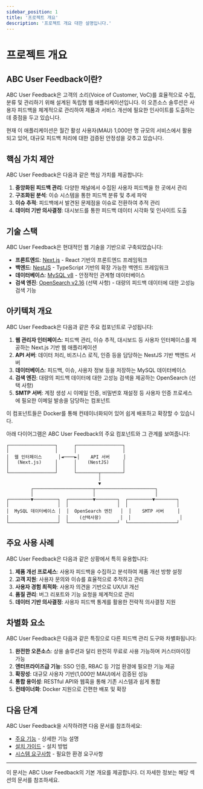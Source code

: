 ```yaml
---
sidebar_position: 1
title: '프로젝트 개요'
description: '프로젝트 개요 대한 설명입니다.'
---
```


# 프로젝트 개요

## ABC User Feedback이란?

ABC User Feedback은 고객의 소리(Voice of Customer, VoC)를 효율적으로 수집, 분류 및 관리하기 위해 설계된 독립형 웹 애플리케이션입니다. 이 오픈소스 솔루션은 사용자 피드백을 체계적으로 관리하여 제품과 서비스 개선에 필요한 인사이트를 도출하는 데 중점을 두고 있습니다.

현재 이 애플리케이션은 월간 활성 사용자(MAU) 1,000만 명 규모의 서비스에서 활용되고 있어, 대규모 피드백 처리에 대한 검증된 안정성을 갖추고 있습니다.

## 핵심 가치 제안

ABC User Feedback은 다음과 같은 핵심 가치를 제공합니다:

1. **중앙화된 피드백 관리**: 다양한 채널에서 수집된 사용자 피드백을 한 곳에서 관리
2. **구조화된 분석**: 이슈 시스템을 통한 피드백 분류 및 추세 파악
3. **이슈 추적**: 피드백에서 발견된 문제점을 이슈로 전환하여 추적 관리
4. **데이터 기반 의사결정**: 대시보드를 통한 피드백 데이터 시각화 및 인사이트 도출

## 기술 스택

ABC User Feedback은 현대적인 웹 기술을 기반으로 구축되었습니다:

- **프론트엔드**: [Next.js](https://nextjs.org/) - React 기반의 프론트엔드 프레임워크
- **백엔드**: [NestJS](https://nestjs.com/) - TypeScript 기반의 확장 가능한 백엔드 프레임워크
- **데이터베이스**: [MySQL v8](https://www.mysql.com/) - 안정적인 관계형 데이터베이스
- **검색 엔진**: [OpenSearch v2.16](https://opensearch.org/) (선택 사항) - 대량의 피드백 데이터에 대한 고성능 검색 기능

## 아키텍처 개요

ABC User Feedback은 다음과 같은 주요 컴포넌트로 구성됩니다:

1. **웹 관리자 인터페이스**: 피드백 관리, 이슈 추적, 대시보드 등 사용자 인터페이스를 제공하는 Next.js 기반 웹 애플리케이션
2. **API 서버**: 데이터 처리, 비즈니스 로직, 인증 등을 담당하는 NestJS 기반 백엔드 서버
3. **데이터베이스**: 피드백, 이슈, 사용자 정보 등을 저장하는 MySQL 데이터베이스
4. **검색 엔진**: 대량의 피드백 데이터에 대한 고성능 검색을 제공하는 OpenSearch (선택 사항)
5. **SMTP 서버**: 계정 생성 시 이메일 인증, 비밀번호 재설정 등 사용자 인증 프로세스에 필요한 이메일 발송을 담당하는 컴포넌트

이 컴포넌트들은 Docker를 통해 컨테이너화되어 있어 쉽게 배포하고 확장할 수 있습니다.

아래 다이어그램은 ABC User Feedback의 주요 컴포넌트와 그 관계를 보여줍니다:

```
┌─────────────────┐      ┌─────────────────┐
│                 │      │                 │
│  웹 인터페이스      │◄────►│    API 서버     │
│   (Next.js)     │      │    (NestJS)     │
│                 │      │                 │
└─────────────────┘      └────────┬────────┘
                                  │
                                  ▼
         ┌──────────────────────┬──────────────────────┐
         │                      │                      │
┌────────▼─────────┐  ┌─────────▼────────┐  ┌─────────▼────────┐
│                  │  │                  │  │                  │
│  MySQL 데이터베이스 │  │  OpenSearch 엔진   │  │    SMTP 서버     │
│                  │  │    (선택사항)       │  │                  │
└──────────────────┘  └──────────────────┘  └──────────────────┘
```

## 주요 사용 사례

ABC User Feedback은 다음과 같은 상황에서 특히 유용합니다:

1. **제품 개선 프로세스**: 사용자 피드백을 수집하고 분석하여 제품 개선 방향 설정
2. **고객 지원**: 사용자 문의와 이슈를 효율적으로 추적하고 관리
3. **사용자 경험 최적화**: 사용자 의견을 기반으로 UX/UI 개선
4. **품질 관리**: 버그 리포트와 기능 요청을 체계적으로 관리
5. **데이터 기반 의사결정**: 사용자 피드백 통계를 활용한 전략적 의사결정 지원

## 차별화 요소

ABC User Feedback은 다음과 같은 특징으로 다른 피드백 관리 도구와 차별화됩니다:

1. **완전한 오픈소스**: 상용 솔루션과 달리 완전히 무료로 사용 가능하며 커스터마이징 가능
2. **엔터프라이즈급 기능**: SSO 인증, RBAC 등 기업 환경에 필요한 기능 제공
3. **확장성**: 대규모 사용자 기반(1,000만 MAU)에서 검증된 성능
4. **통합 용이성**: RESTful API와 웹훅을 통해 기존 시스템과 쉽게 통합
5. **컨테이너화**: Docker 지원으로 간편한 배포 및 확장

## 다음 단계

ABC User Feedback을 시작하려면 다음 문서를 참조하세요:

- [주요 기능](./02-key-features.md) - 상세한 기능 설명
- [설치 가이드](../02-getting-started/02-installation/01-docker-hub-images.md) - 설치 방법
- [시스템 요구사항](../02-getting-started/01-system-requirements.md) - 필요한 환경 요구사항

---

이 문서는 ABC User Feedback의 기본 개요를 제공합니다. 더 자세한 정보는 해당 섹션의 문서를 참조하세요.
